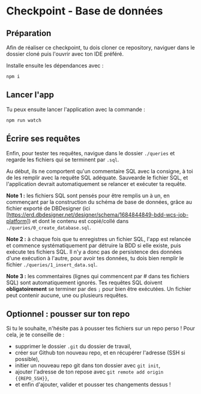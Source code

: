 # Checkpoint - Base de données

## Préparation

Afin de réaliser ce checkpoint, tu dois cloner ce repository, naviguer dans le dossier cloné puis l'ouvrir avec ton IDE préféré.

Installe ensuite les dépendances avec :

```
npm i
```

## Lancer l'app

Tu peux ensuite lancer l'application avec la commande :

```
npm run watch
```

## Écrire ses requêtes

Enfin, pour tester tes requêtes, navigue dans le dossier `./queries` et regarde les fichiers qui se terminent par `.sql`.

Au début, ils ne comportent qu'un commentaire SQL avec la consigne, à toi de les remplir avec la requête SQL adéquate. Sauvearde le fichier SQL, et l'application devrait automatiquement se relancer et exécuter ta requête.

**Note 1 :** les fichiers SQL sont pensés pour être remplis un à un, en commençant par la construction du schéma de base de données, grâce au fichier exporté de DBDesigner (ici [https://erd.dbdesigner.net/designer/schema/1684844849-bdd-wcs-job-platform]) et dont le contenu est copié/collé dans `./queries/0_create_database.sql`.

**Note 2 :** à chaque fois que tu enregistres un fichier SQL, l'app est relancée et commence systématiquement par détruire la BDD si elle existe, puis exécute tes fichiers SQL. Il n'y a donc pas de persistence des données d'une exécution à l'autre, pour avoir tes données, tu dois bien remplir le fichier `./queries/1_insert_data.sql`.

**Note 3 :** les commentaires (lignes qui commencent par # dans tes fichiers SQL) sont automatiquement ignorés. Tes requêtes SQL doivent **obligatoirement** se terminer par des `;` pour bien être exécutées. Un fichier peut contenir aucune, une ou plusieurs requêtes.

## Optionnel : pousser sur ton repo

Si tu le souhaite, n'hésite pas à pousser tes fichiers sur un repo perso ! Pour cela, je te conseille de :

- supprimer le dossier `.git` du dossier de travail,
- créer sur Github ton nouveau repo, et en récupérer l'adresse (SSH si possible),
- initier un nouveau repo git dans ton dossier avec `git init`,
- ajouter l'adresse de ton repose avec `git remote add origin {{REPO_SSH}}`,
- et enfin d'ajouter, valider et pousser tes changements dessus !
